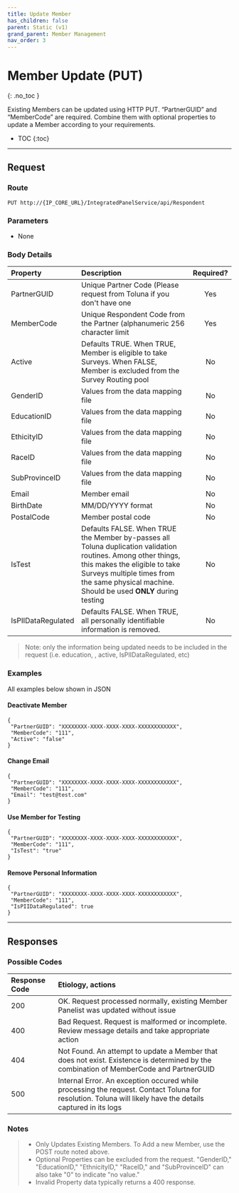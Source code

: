 ```yaml
---
title: Update Member
has_children: false
parent: Static (v1)
grand_parent: Member Management
nav_order: 3
---
```



# Member Update (PUT)
{: .no_toc }

Existing Members can be updated using HTTP PUT. “PartnerGUID” and “MemberCode” are required. Combine them with optional properties to update a Member according to your requirements.


* TOC
{:toc}

---

## Request

### Route
```plaintext
PUT http://{IP_CORE_URL}/IntegratedPanelService/api/Respondent
```

### Parameters
 - None
 
### Body Details

| Property | Description | Required? |
| :--- | :--- | :---: |
| PartnerGUID | Unique Partner Code (Please request from Toluna if you don't have one | Yes |
| MemberCode | Unique Respondent Code from the Partner (alphanumeric 256 character limit | Yes |
| Active | Defaults TRUE. When TRUE, Member is eligible to take Surveys. When FALSE, Member is excluded from the Survey Routing pool | No |
| GenderID | Values from the data mapping file | No |
| EducationID | Values from the data mapping file | No |
| EthicityID | Values from the data mapping file | No |
| RaceID | Values from the data mapping file | No |
| SubProvinceID | Values from the data mapping file | No |
| Email | Member email | No |
| BirthDate | MM/DD/YYYY format | No |
| PostalCode | Member postal code | No |
| IsTest | Defaults FALSE. When TRUE the Member by-passes all Toluna duplication validation routines. Among other things, this makes the eligible to take Surveys multiple times from the same physical machine. Should be used **ONLY** during testing | No |
| IsPIIDataRegulated | Defaults FALSE. When TRUE, all personally identifiable information is removed. | No |

>Note: only the information being updated needs to be included in the request (i.e. education, , active, IsPIIDataRegulated, etc)

### Examples

All examples below shown in JSON

#### Deactivate Member
```plaintext
{
 "PartnerGUID": "XXXXXXXX-XXXX-XXXX-XXXX-XXXXXXXXXXXX",
 "MemberCode": "111",
 "Active": "false"
}
```

#### Change Email
```plaintext
{
 "PartnerGUID": "XXXXXXXX-XXXX-XXXX-XXXX-XXXXXXXXXXXX",
 "MemberCode": "111",
 "Email": "test@test.com"
}
```

#### Use Member for Testing
```plaintext
{
 "PartnerGUID": "XXXXXXXX-XXXX-XXXX-XXXX-XXXXXXXXXXXX",
 "MemberCode": "111",
 "IsTest": "true"
}
```

#### Remove Personal Information
```plaintext
{
 "PartnerGUID": "XXXXXXXX-XXXX-XXXX-XXXX-XXXXXXXXXXXX",
 "MemberCode": "111",
 "IsPIIDataRegulated": true
}
```

---

## Responses

### Possible Codes

| Response Code | Etiology, actions |
| :--- | :--- |
| 200 | OK. Request processed normally, existing Member Panelist was updated without issue |
| 400 | Bad Request. Request is malformed or incomplete. Review message details and take appropriate action |
| 404 | Not Found. An attempt to update a Member that does not exist. Existence is determined by the combination of MemberCode and PartnerGUID |
| 500 | Internal Error. An exception occured while processing the request. Contact Toluna for resolution. Toluna will likely have the details captured in its logs |

### Notes
> - Only Updates Existing Members. To Add a new Member, use the POST route noted above.
> - Optional Properties can be excluded from the request. "GenderID," "EducationID," "EthnicityID," "RaceID," and "SubProvinceID" can also take "0" to indicate "no value."
> - Invalid Property data typically returns a 400 response.